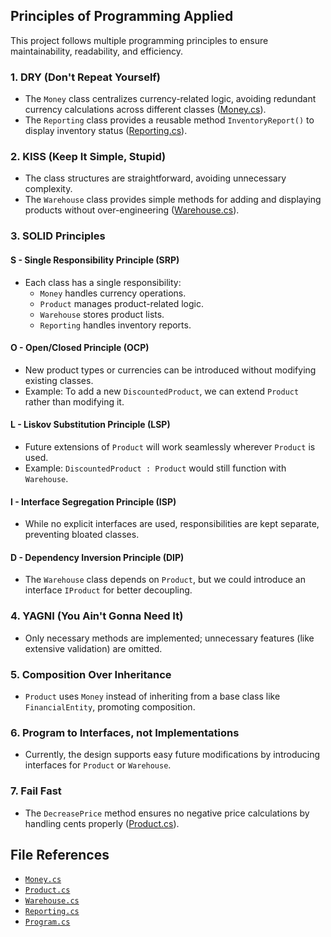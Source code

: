 ## Principles of Programming Applied

This project follows multiple programming principles to ensure maintainability, readability, and efficiency.

### 1. DRY (Don't Repeat Yourself)

- The `Money` class centralizes currency-related logic, avoiding redundant currency calculations across different classes ([Money.cs](https://github.com/Mirariel/Software-design/blob/main/Software-design%20Lab1/ClassLibrary/Money.cs)).
- The `Reporting` class provides a reusable method `InventoryReport()` to display inventory status ([Reporting.cs](https://github.com/Mirariel/Software-design/blob/main/Software-design%20Lab1/ClassLibrary/Reporting.cs)).

### 2. KISS (Keep It Simple, Stupid)

- The class structures are straightforward, avoiding unnecessary complexity.
- The `Warehouse` class provides simple methods for adding and displaying products without over-engineering ([Warehouse.cs](https://github.com/Mirariel/Software-design/blob/main/Software-design%20Lab1/ClassLibrary/Warehouse.cs)).

### 3. SOLID Principles

#### S - Single Responsibility Principle (SRP)

- Each class has a single responsibility:
  - `Money` handles currency operations.
  - `Product` manages product-related logic.
  - `Warehouse` stores product lists.
  - `Reporting` handles inventory reports.

#### O - Open/Closed Principle (OCP)

- New product types or currencies can be introduced without modifying existing classes.
- Example: To add a new `DiscountedProduct`, we can extend `Product` rather than modifying it.

#### L - Liskov Substitution Principle (LSP)

- Future extensions of `Product` will work seamlessly wherever `Product` is used.
- Example: `DiscountedProduct : Product` would still function with `Warehouse`.

#### I - Interface Segregation Principle (ISP)

- While no explicit interfaces are used, responsibilities are kept separate, preventing bloated classes.

#### D - Dependency Inversion Principle (DIP)

- The `Warehouse` class depends on `Product`, but we could introduce an interface `IProduct` for better decoupling.

### 4. YAGNI (You Ain't Gonna Need It)

- Only necessary methods are implemented; unnecessary features (like extensive validation) are omitted.

### 5. Composition Over Inheritance

- `Product` uses `Money` instead of inheriting from a base class like `FinancialEntity`, promoting composition.

### 6. Program to Interfaces, not Implementations

- Currently, the design supports easy future modifications by introducing interfaces for `Product` or `Warehouse`.

### 7. Fail Fast

- The `DecreasePrice` method ensures no negative price calculations by handling cents properly ([Product.cs](https://github.com/Mirariel/Software-design/blob/main/Software-design%20Lab1/ClassLibrary/Product.cs)).

## File References

- [`Money.cs`](https://github.com/Mirariel/Software-design/blob/main/Software-design%20Lab1/ClassLibrary/Money.cs)
- [`Product.cs`](https://github.com/Mirariel/Software-design/blob/main/Software-design%20Lab1/ClassLibrary/Product.cs)
- [`Warehouse.cs`](https://github.com/Mirariel/Software-design/blob/main/Software-design%20Lab1/ClassLibrary/Warehouse.cs)
- [`Reporting.cs`](https://github.com/Mirariel/Software-design/blob/main/Software-design%20Lab1/ClassLibrary/Reporting.cs)
- [`Program.cs`](https://github.com/Mirariel/Software-design/blob/main/Software-design%20Lab1/Software-design%20Lab1/Program.cs)
